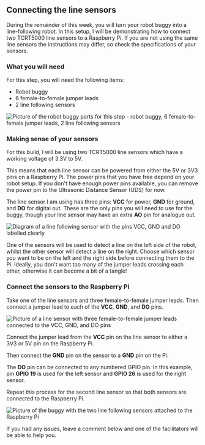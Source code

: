 [comment]: # (
Is this step open? Y/N
If so, short description of this step:
Related links:
Related files:
)

## Connecting the line sensors

During the remainder of this week, you will turn your robot buggy into a line-following robot. In this setup, I will be demonstrating how to connect two TCRT5000 line sensors to a Raspberry Pi. If you are not using the same line sensors the instructions may differ, so check the specifications of your sensors.

### What you will need

For this step, you will need the following items:

+ Robot buggy
+ 6 female-to-female jumper leads
+ 2 line following sensors

![Picture of the robot buggy parts for this step - robot buggy, 6 female-to-female jumper leads, 2 line following sensors](images/3_5-parts-for-line-sensors)

### Making sense of your sensors

For this build, I will be using two TCRT5000 line sensors which have a working voltage of 3.3V to 5V.

This means that each line sensor can be powered from either the 5V or 3V3 pins on a Raspberry Pi. The power pins that you have free depend on your robot setup. If you don't have enough power pins available, you can remove the power pin to the Ultrasonic Distance Sensor (UDS) for now.

The line sensor I am using has three pins: **VCC** for power, **GND** for ground, and **DO** for digital out. These are the only pins you will need to use for the buggy, though your line sensor may have an extra **AO** pin for analogue out.

![Diagram of a line following sensor with the pins VCC, GND and DO labelled clearly](images/)

One of the sensors will be used to detect a line on the left side of the robot, whilst the other sensor will detect a line on the right. Choose which sensor you want to be on the left and the right side before connecting them to the Pi. Ideally, you don't want too many of the jumper leads crossing each other, otherwise it can become a bit of a tangle!

### Connect the sensors to the Raspberry Pi

Take one of the line sensors and three female-to-female jumper leads. Then connect a jumper lead to each of the **VCC**, **GND**, and **DO** pins. 

![Picture of a line sensor with three female-to-female jumper leads connected to the VCC, GND, and DO pins](images/)

Connect the jumper lead from the **VCC** pin on the line sensor to either a 3V3 or 5V pin on the Raspberry Pi. 

Then connect the **GND** pin on the sensor to a **GND** pin on the Pi.

The **DO** pin can be connected to any numbered GPIO pin. In this example, pin **GPIO 19** is used for the left sensor and **GPIO 26** is used for the right sensor.

Repeat this process for the second line sensor so that both sensors are connected to the Raspberry Pi.

![Picture of the buggy with the two line following sensors attached to the Raspberry Pi](images/3_5-buggy-two-sensors)

If you had any issues, leave a comment below and one of the facilitators will be able to help you.
